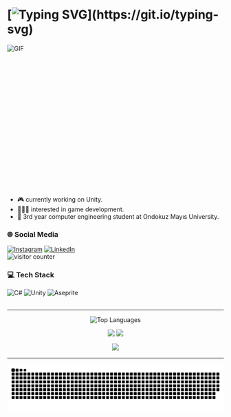 # [![Typing SVG](http://readme-typing-svg.herokuapp.com?font=Fredoka+One&size=30&pause=1000&color=b0d3e6&width=435&lines=Hello+World!+I'm+Elif+Sude.;Welcome+to+my+Github+profile.)](https://git.io/typing-svg)

<img align="right" alt="GIF" src="https://i.pinimg.com/originals/89/df/03/89df03efbee79d7aaf838ee0041187c4.gif"
width="600" height="350" />

- 🎮 currently working on Unity.
- 👩🏻‍💻 interested in game development.
- 📖 3rd year computer engineering student at Ondokuz Mayıs University.

### 🌐 Social Media
[![Instagram](https://img.shields.io/badge/Instagram-%23E4405F.svg?logo=Instagram&logoColor=white)](https://instagram.com/sudeelifc) [![LinkedIn](https://img.shields.io/badge/LinkedIn-%230077B5.svg?logo=linkedin&logoColor=white)](https://linkedin.com/in/elif-sude-çetinkayaa)
<br>
<img src="https://komarev.com/ghpvc/?username=eshleey" alt="visitor counter"  height="28.5"/>
<br>
### 💻 Tech Stack
![C#](https://img.shields.io/badge/c%23-%23239120.svg?style=for-the-badge&logo=csharp&logoColor=white) ![Unity](https://img.shields.io/badge/unity-%23000000.svg?style=for-the-badge&logo=unity&logoColor=white) ![Aseprite](https://img.shields.io/badge/Aseprite-FFFFFF?style=for-the-badge&logo=Aseprite&logoColor=#7D929E)<br><br>

---

<p align="center">
<img width="50%" src="https://github-readme-streak-stats.herokuapp.com/?user=eshleey&theme=tokyonight&hide_border=true" alt="Top Languages"/></p>

<p align="center">
<img width="49%" src="https://github-readme-stats.vercel.app/api?username=eshleey&theme=tokyonight&hide_border=true&include_all_commits=true&count_private=true"/>
<img width="46%" src="https://github-readme-stats.vercel.app/api/top-langs/?username=eshleey&theme=tokyonight&hide_border=true&include_all_commits=true&count_private=true&layout=compact"/></p>

<p align="center">
<img width="95%" src="https://github-profile-trophy.vercel.app/?username=eshleey&theme=tokyonight&no-frame=true&no-bg=false&margin-w=4"/></p>

---

<p align="center">
<picture>
  <source media="(prefers-color-scheme: dark)" srcset="https://raw.githubusercontent.com/eshleey/eshleey/output/github-snake-dark.svg"/>
  <source media="(prefers-color-scheme: light)" srcset="https://raw.githubusercontent.com/eshleey/eshleey/output/github-snake.svg"/>
  <img alt="github-snake" src="https://raw.githubusercontent.com/eshleey/eshleey/output/github-snake.svg"/>
</picture></p>
